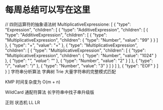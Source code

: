 # 每周总结可以写在这里
// 四则运算符的抽象语法树
MultiplicativeExpressione: [
  {
    "type": "Expression",
    "children": [
      {
        "type": "AdditiveExpression",
        "children": [
          {
            "type": "AdditiveExpression",
            "children": [
              {
                "type": "MultiplicativeExpression",
                "children": {
                  "type": "Number",
                  "value": "99"
                }
              }
            ]
          },
          {
            "type": "+",
            "value": "+"
          },
          {
            "type": "MultiplicativeExpression",
            "children": [
              {
                "type": "MultiplicativeExpression",
                "children": [
                  {
                    "type": "MultiplicativeExpression",
                    "children": {
                      "type": "Number",
                      "value": "1024"
                    }
                  },
                  {
                    "type": "*",
                    "value": "*"
                  },
                  {
                    "type": "Number",
                    "value": "2"
                  }
                ]
              },
              {
                "type": "/",
                "value": "/"
              },
              {
                "type": "Number",
                "value": "3"
              }
            ]
          }
        ]
      },
      {
        "type": "EOF"
      }
    ]
  }
]
字符串分析算法
字典树 Trie
大量字符串的完整模式匹配

KMP
时间复杂度为 O(m + n)

WildCard 通配符算法
长字符串中找子串升级版

正则
状态机
LL LR